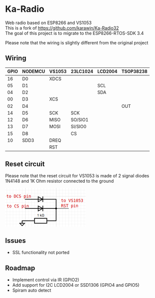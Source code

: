 # Ka-Radio

Web radio based on ESP8266 and VS1053 \
This is a fork of https://github.com/karawin/Ka-Radio32 \
The goal of this project is to migrate to the ESP8266-RTOS-SDK 3.4 

Please note that the wiring is slightly different from the original project

## Wiring

|GPIO |NODEMCU |VS1053 |23LC1024 |LCD2004 |TSOP38238 |
|-----|--------|-------|---------|--------|----------|
|16   |D0      |XDCS   |         |        |          |
|05   |D1      |       |         |SCL     |          |
|04   |D2      |       |         |SDA     |          |
|00   |D3      |XCS    |         |        |          |
|02   |D4      |       |         |        |OUT       |
|14   |D5      |SCK    |SCK      |        |          |
|12   |D6      |MISO   |SO/SIO1  |        |          |
|13   |D7      |MOSI   |SI/SIO0  |        |          |
|15   |D8      |       |CS       |        |          |
|10   |SDD3    |DREQ   |         |        |          |
|     |        |RST    |         |        |          |

## Reset circuit
Please note that the reset circuit for VS1053 is made of 2 signal diodes 1N4148 and 1K Ohm resistor connected to the ground

![reset circuit](./doc/reset.png)

## Issues
 - SSL functionality not ported

## Roadmap
 - Implement control via IR (GPIO2)
 - Add support for I2C LCD2004 or SSD1306 (GPIO4 and GPIO5)
 - Spiram auto detect
